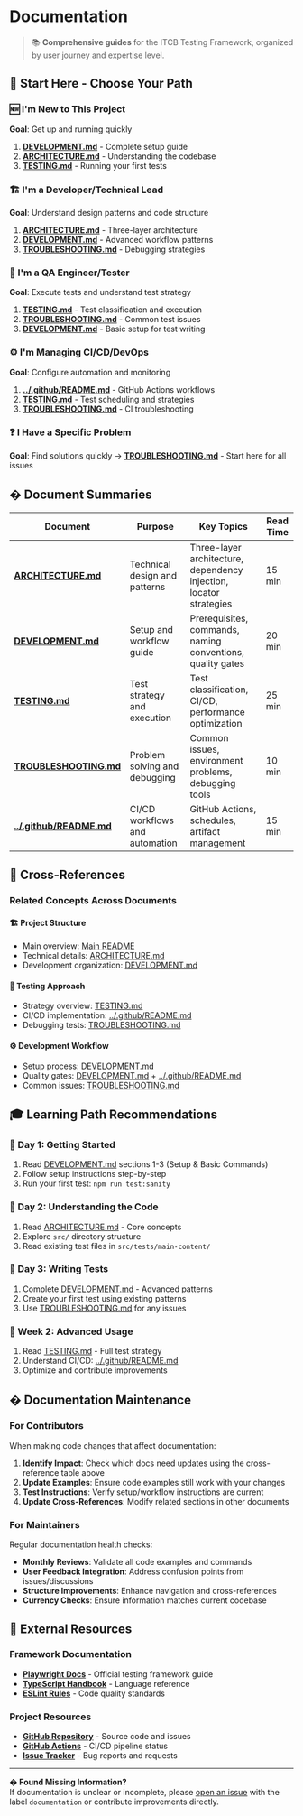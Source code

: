 # Documentation

> 📚 **Comprehensive guides** for the ITCB Testing Framework, organized by user journey and expertise level.

## 🎯 Start Here - Choose Your Path

### **🆕 I'm New to This Project**

**Goal**: Get up and running quickly

1. **[DEVELOPMENT.md](DEVELOPMENT.md)** - Complete setup guide
2. **[ARCHITECTURE.md](ARCHITECTURE.md)** - Understanding the codebase
3. **[TESTING.md](TESTING.md)** - Running your first tests

### **🏗️ I'm a Developer/Technical Lead**

**Goal**: Understand design patterns and code structure

1. **[ARCHITECTURE.md](ARCHITECTURE.md)** - Three-layer architecture
2. **[DEVELOPMENT.md](DEVELOPMENT.md)** - Advanced workflow patterns
3. **[TROUBLESHOOTING.md](TROUBLESHOOTING.md)** - Debugging strategies

### **🧪 I'm a QA Engineer/Tester**

**Goal**: Execute tests and understand test strategy

1. **[TESTING.md](TESTING.md)** - Test classification and execution
2. **[TROUBLESHOOTING.md](TROUBLESHOOTING.md)** - Common test issues
3. **[DEVELOPMENT.md](DEVELOPMENT.md)** - Basic setup for test writing

### **⚙️ I'm Managing CI/CD/DevOps**

**Goal**: Configure automation and monitoring

1. **[../.github/README.md](../.github/README.md)** - GitHub Actions workflows
2. **[TESTING.md](TESTING.md)** - Test scheduling and strategies
3. **[TROUBLESHOOTING.md](TROUBLESHOOTING.md)** - CI troubleshooting

### **❓ I Have a Specific Problem**

**Goal**: Find solutions quickly
→ **[TROUBLESHOOTING.md](TROUBLESHOOTING.md)** - Start here for all issues

## � Document Summaries

| **Document**                                     | **Purpose**                    | **Key Topics**                                                     | **Read Time** |
| ------------------------------------------------ | ------------------------------ | ------------------------------------------------------------------ | ------------- |
| **[ARCHITECTURE.md](ARCHITECTURE.md)**           | Technical design and patterns  | Three-layer architecture, dependency injection, locator strategies | 15 min        |
| **[DEVELOPMENT.md](DEVELOPMENT.md)**             | Setup and workflow guide       | Prerequisites, commands, naming conventions, quality gates         | 20 min        |
| **[TESTING.md](TESTING.md)**                     | Test strategy and execution    | Test classification, CI/CD, performance optimization               | 25 min        |
| **[TROUBLESHOOTING.md](TROUBLESHOOTING.md)**     | Problem solving and debugging  | Common issues, environment problems, debugging tools               | 10 min        |
| **[../.github/README.md](../.github/README.md)** | CI/CD workflows and automation | GitHub Actions, schedules, artifact management                     | 15 min        |

## 🔄 Cross-References

### **Related Concepts Across Documents**

#### **🏗️ Project Structure**

- Main overview: [Main README](../README.md#-for-different-users)
- Technical details: [ARCHITECTURE.md](ARCHITECTURE.md)
- Development organization: [DEVELOPMENT.md](DEVELOPMENT.md)

#### **🧪 Testing Approach**

- Strategy overview: [TESTING.md](TESTING.md)
- CI/CD implementation: [../.github/README.md](../.github/README.md)
- Debugging tests: [TROUBLESHOOTING.md](TROUBLESHOOTING.md)

#### **⚙️ Development Workflow**

- Setup process: [DEVELOPMENT.md](DEVELOPMENT.md)
- Quality gates: [DEVELOPMENT.md](DEVELOPMENT.md) + [../.github/README.md](../.github/README.md)
- Common issues: [TROUBLESHOOTING.md](TROUBLESHOOTING.md)

## 🎓 Learning Path Recommendations

### **📅 Day 1: Getting Started**

1. Read [DEVELOPMENT.md](DEVELOPMENT.md) sections 1-3 (Setup & Basic Commands)
2. Follow setup instructions step-by-step
3. Run your first test: `npm run test:sanity`

### **📅 Day 2: Understanding the Code**

1. Read [ARCHITECTURE.md](ARCHITECTURE.md) - Core concepts
2. Explore `src/` directory structure
3. Read existing test files in `src/tests/main-content/`

### **📅 Day 3: Writing Tests**

1. Complete [DEVELOPMENT.md](DEVELOPMENT.md) - Advanced patterns
2. Create your first test using existing patterns
3. Use [TROUBLESHOOTING.md](TROUBLESHOOTING.md) for any issues

### **📅 Week 2: Advanced Usage**

1. Read [TESTING.md](TESTING.md) - Full test strategy
2. Understand CI/CD: [../.github/README.md](../.github/README.md)
3. Optimize and contribute improvements

## � Documentation Maintenance

### **For Contributors**

When making code changes that affect documentation:

1. **Identify Impact**: Check which docs need updates using the cross-reference table above
2. **Update Examples**: Ensure code examples still work with your changes
3. **Test Instructions**: Verify setup/workflow instructions are current
4. **Update Cross-References**: Modify related sections in other documents

### **For Maintainers**

Regular documentation health checks:

- **Monthly Reviews**: Validate all code examples and commands
- **User Feedback Integration**: Address confusion points from issues/discussions
- **Structure Improvements**: Enhance navigation and cross-references
- **Currency Checks**: Ensure information matches current codebase

## 🔗 External Resources

### **Framework Documentation**

- **[Playwright Docs](https://playwright.dev/)** - Official testing framework guide
- **[TypeScript Handbook](https://www.typescriptlang.org/docs/)** - Language reference
- **[ESLint Rules](https://eslint.org/docs/rules/)** - Code quality standards

### **Project Resources**

- **[GitHub Repository](https://github.com/ITCB-2/ITCB-Testing)** - Source code and issues
- **[GitHub Actions](https://github.com/ITCB-2/ITCB-Testing/actions)** - CI/CD pipeline status
- **[Issue Tracker](https://github.com/ITCB-2/ITCB-Testing/issues)** - Bug reports and requests

---

**� Found Missing Information?**  
If documentation is unclear or incomplete, please [open an issue](https://github.com/ITCB-2/ITCB-Testing/issues) with the label `documentation` or contribute improvements directly.
